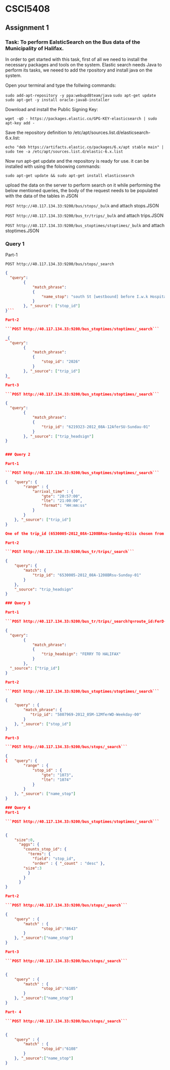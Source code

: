 # CSCI5408
## Assignment 1
### Task: To perform EalsticSearch on the Bus data of the Municipality of Halifax. 
In order to get started with this task, first of all we need to install the necessary packages and tools on the system.
Elastic search needs Java to perform its tasks, we neeed to add the rpository and install java on the system.

Open your terminal and type the follwing commands:

```sudo add-apt-repository -y ppa:webupd8team/java```
```sudo apt-get update```
```sudo apt-get -y install oracle-java8-installer```


Download and install the Public Signing Key:

```wget -qO - https://packages.elastic.co/GPG-KEY-elasticsearch | sudo apt-key add -```


Save the repository definition to /etc/apt/sources.list.d/elasticsearch-6.x.list:

```echo "deb https://artifacts.elastic.co/packages/6.x/apt stable main" | sudo tee -a /etc/apt/sources.list.d/elastic-6.x.list```


Now run apt-get update and the repository is ready for use. it can be installed with using the foloowing commands:

```sudo apt-get update && sudo apt-get install elasticsearch```

upload the data on the server to perform search on it
while performing the below mentioned queries, the body of the request needs to be populated with the data of the tables in JSON  

```POST http://40.117.134.33:9200/bus/stops/_bulk```   and attach stops.JSON

```POST http://40.117.134.33:9200/bus_tr/trips/_bulk```   and attach trips.JSON

```POST http://40.117.134.33:9200/bus_stoptimes/stoptimes/_bulk```   and attach stoptimes.JSON


### Query 1
Part-1 

```POST http://40.117.134.33:9200/bus/stops/_search```

```json
{
  "query": 
        { 
        	"match_phrase": 
        	{ 
        		"name_stop": "south St [westbound] before I.w.k Hospital"
        	}
        }, "_source": ["stop_id"]
}```

Part-2

```POST http://40.117.134.33:9200/bus_stoptimes/stoptimes/_search```

_{
  "query": 
        { 
        	"match_phrase": 
        	{ 
        		"stop_id": "2026"
        	}
        }, "_source": ["trip_id"]
}_

Part-3

```POST http://40.117.134.33:9200/bus_stoptimes/stoptimes/_search```

{
  "query": 
        { 
        	"match_phrase": 
        	{ 
        		"trip_id": "6219323-2012_08A-12AferSU-Sundau-01"
        	}
        }, "_source": ["trip_headsign"]
}


### Query 2

Part-1

```POST http://40.117.134.33:9200/bus_stoptimes/stoptimes/_search```

{   "query": {  
    	"range" : {
        	"arrival_time" : {
            	"gte": "20:57:00", 
            	"lte": "21:00:00",  
            	"format": "HH:mm:ss"
        	}
    	}
	}, "_source": ["trip_id"]
}

One of the trip_id (6530005-2012_08A-1208BRsu-Sunday-01)is chosen from the output obtain from the query to get all the buses.

Part-2

```POST http://40.117.134.33:9200/bus_tr/trips/_search```

{
	"query": {
		"match": {
			"trip_id": "6530005-2012_08A-1208BRsu-Sunday-01"
		}
	},
	"_source": "trip_headsign"
}

### Query 3

Part-1

```POST http://40.117.134.33:9200/bus_tr/trips/_search?q=route_id:FerD-116```

{
  "query": 
        { 
        	"match_phrase": 
        	{ 
        		"trip_headsign": "FERRY TO HALIFAX"
        	}
        },
  "_source": ["trip_id"]
}

Part-2

```POST http://40.117.134.33:9200/bus_stoptimes/stoptimes/_search```

{
    "query" : {
        "match_phrase": {
           "trip_id": "5807969-2012_05M-12MferWD-Weekday-00"
        }
    }, "_source": ["stop_id"]
} 

Part-3

```POST http://40.117.134.33:9200/bus/stops/_search```

{
{   "query": {  
    	"range" : {
        	"stop_id" : {
            	"gte": "1073", 
            	"lte": "1074"
        	}
    	}
	}, "_source": ["name_stop"]
}

### Query 4
Part-1

```POST http://40.117.134.33:9200/bus_stoptimes/stoptimes/_search```


{
	"size":0,
	  "aggs": {
	    "counts_stop_id": {
	      "terms": {
	        "field": "stop_id",
	        "order" : { "_count" : "desc" },
	    "size":3
	      }
	    }
	  }
}

Part-2

```POST http://40.117.134.33:9200/bus/stops/_search```

{
	"query" : {
		"match" : {
				"stop_id":"8643"
		}
	}, "_source":["name_stop"]
}

Part-3

```POST http://40.117.134.33:9200/bus/stops/_search```


{
	"query" : {
		"match" : {
				"stop_id":"6105"
		}
	}, "_source":["name_stop"]
}

Part- 4

```POST http://40.117.134.33:9200/bus/stops/_search```


{
	"query" : {
		"match" : {
				"stop_id":"6108"
		}
	}, "_source":["name_stop"]
}

